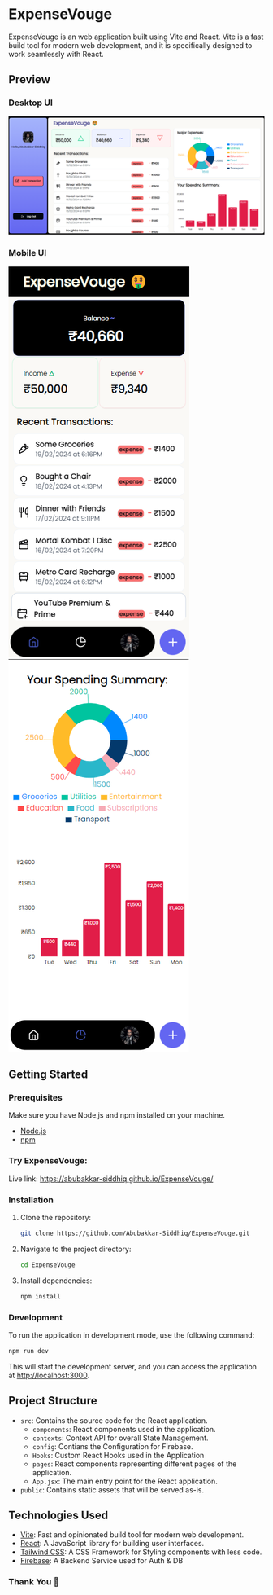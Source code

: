 # ExpenseVouge

ExpenseVouge is an web application built using Vite and React. Vite is a fast build tool for modern web development, and it is specifically designed to work seamlessly with React.

## Preview

### Desktop UI

![Desktop UI](https://github.com/Abubakkar-Siddhiq/ExpenseVouge/blob/main/screenshots/desktop.png?raw=true)

### Mobile UI
![Mobile UI page 1](https://github.com/Abubakkar-Siddhiq/ExpenseVouge/blob/main/screenshots/mobile_1.png?raw=true)
&nbsp; &nbsp; &nbsp; &nbsp; &nbsp; &nbsp; &nbsp; &nbsp; &nbsp; 
![Mobile UI page 2](https://github.com/Abubakkar-Siddhiq/ExpenseVouge/blob/main/screenshots/mobile_2.png?raw=true)

## Getting Started

### Prerequisites

Make sure you have Node.js and npm installed on your machine.

- [Node.js](https://nodejs.org/)
- [npm](https://www.npmjs.com/)

### Try ExpenseVouge:

Live link: https://abubakkar-siddhiq.github.io/ExpenseVouge/

### Installation

1. Clone the repository:

   ```bash
   git clone https://github.com/Abubakkar-Siddhiq/ExpenseVouge.git
   ```

2. Navigate to the project directory:

   ```bash
   cd ExpenseVouge
   ```

3. Install dependencies:

   ```bash
   npm install
   ```

### Development

To run the application in development mode, use the following command:

```bash
npm run dev
```

This will start the development server, and you can access the application at [http://localhost:3000](http://localhost:3000).


## Project Structure

- `src`: Contains the source code for the React application.
  - `components`: React components used in the application.
  - `contexts`: Context API for overall State Management.
  - `config`: Contians the Configuration for Firebase.
  - `Hooks`: Custom React Hooks used in the Application
  - `pages`: React components representing different pages of the application.
  - `App.jsx`: The main entry point for the React application.
- `public`: Contains static assets that will be served as-is.

## Technologies Used

- [Vite](https://vitejs.dev/): Fast and opinionated build tool for modern web development.
- [React](https://reactjs.org/): A JavaScript library for building user interfaces.
- [Tailwind CSS](https://tailwindcss.com/): A CSS Framework for Styling components with less code.
- [Firebase](https://firebase.google.com/): A Backend Service used for Auth & DB

### Thank You 💖
